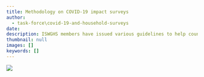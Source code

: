 ```yaml
---
title: Methodology on COVID-19 impact surveys
author:
  - task-force\covid-19-and-household-surveys
date:
description: ISWGHS members have issued various guidelines to help countries in carrying out surveys to assess the impact of COVID-19.
thumbnail: null
images: []
keywords: []
---
```


<div class='tableauPlaceholder' id='viz1594235978233' style='position: relative'>
  <noscript>
    <a href='#'>
      <img alt=' ' src='https:&#47;&#47;public.tableau.com&#47;static&#47;images&#47;KJ&#47;KJ76R3W89&#47;1_rss.png' style='border: none' />
    </a>
  </noscript>
  <object class='tableauViz'  style='display:none;'>
    <param name='host_url' value='https%3A%2F%2Fpublic.tableau.com%2F' /> 
    <param name='embed_code_version' value='3' /> 
    <param name='path' value='shared&#47;KJ76R3W89' /> 
    <param name='toolbar' value='yes' />
    <param name='static_image' value='https:&#47;&#47;public.tableau.com&#47;static&#47;images&#47;KJ&#47;KJ76R3W89&#47;1.png' /> 
    <param name='animate_transition' value='yes' />
    <param name='display_static_image' value='yes' />
    <param name='display_spinner' value='yes' />
    <param name='display_overlay' value='yes' />
    <param name='display_count' value='yes' />
    <param name='language' value='en' />
    <param name='filter' value='publish=yes' />
  </object>
</div>

<script type='text/javascript'>
  var divElement = document.getElementById('viz1594235978233');
  var vizElement = divElement.getElementsByTagName('object')[0];
  if ( divElement.offsetWidth > 800 ) { 
    vizElement.style.width='1023px';
    vizElement.style.height='1427px';
  } else if ( divElement.offsetWidth > 500 ) { 
    vizElement.style.width='1023px';
    vizElement.style.height='1427px';
  } else { 
    vizElement.style.width='100%';
    vizElement.style.height='727px';
  }                     
  var scriptElement = document.createElement('script');                    
  scriptElement.src = 'https://public.tableau.com/javascripts/api/viz_v1.js';                    
  vizElement.parentNode.insertBefore(scriptElement, vizElement);                
</script>
